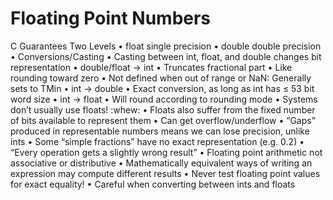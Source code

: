 # Floating Point Numbers
C Guarantees Two Levels
• float single precision
• double double precision
• Conversions/Casting
• Casting between int, float, and double changes bit representation
• double/float → int
• Truncates fractional part
• Like rounding toward zero
• Not defined when out of range or NaN: Generally sets to TMin
• int → double
• Exact conversion, as long as int has ≤ 53 bit word size
• int → float
• Will round according to rounding mode
• Systems don’t usually use floats! :whew:
• Floats also suffer from the fixed number of bits available to represent
them
• Can get overflow/underflow
• “Gaps” produced in representable numbers means we can lose precision, unlike
ints
• Some “simple fractions” have no exact representation (e.g. 0.2)
• “Every operation gets a slightly wrong result”
• Floating point arithmetic not associative or distributive
• Mathematically equivalent ways of writing an expression may compute different
results
• Never test floating point values for exact equality!
• Careful when converting between ints and floats